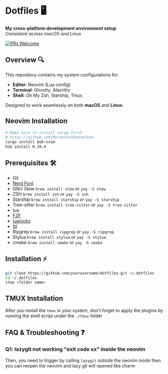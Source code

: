 # Dotfiles 🖥️

**My cross-platform development environment setup**  
*Consistent across macOS and Linux*

[![PRs Welcome](https://img.shields.io/badge/PRs-welcome-brightgreen.svg)](CONTRIBUTING.md)

## Overview 🔍

This repository contains my system configurations for:
- **Editor**: Neovim (Lua config)
- **Terminal**: Ghostty, Alacritty
- **Shell**: Oh My Zsh, Starship, Tmux

Designed to work seamlessly on both **macOS** and **Linux**.

## Neovim Installation
```bash
# Make sure to install cargo first
# https://github.com/MordechaiHadad/bob
cargo install bob-nvim
bob install 0.10.4
```

## Prerequisites 🛠️
- Git
- [Nerd Font](https://github.com/ryanoasis/nerd-fonts/releases/download/v3.3.0/CascadiaCode.zip)
- GNU Stow `brew install stow` or `yay -S stow`
- ZSH `brew install zsh` or `yay -S zsh`
- Starship `brew install starship` or `yay -S starship`
- Tree-sitter `brew install tree-sitter` or `yay -S tree-sitter`
- lua
- [FZF](https://github.com/junegunn/fzf?tab=readme-ov-file#installation)
- [luarocks](https://github.com/luarocks/luarocks)
- [fd](https://github.com/sharkdp/fd)
- Ripgrep `brew install ripgrep` or `yay -S ripgrep`
- Stylua `brew install stylua` or `yay -S stylua`
- cmake `brew install cmake` or `yay -S cmake`

## Installation ⚡
```bash
git clone https://github.com/yourusername/dotfiles.git ~/.dotfiles
cd ~/.dotfiles
stow <folder name>
```

## TMUX Installation
After you install the `tmux` in your system, don't forget to apply the plugins by running the shell script under the `./tmux` folder

## FAQ & Troubleshooting ❓
### Q1: lazygit not working "exit code xx" inside the neovim

Then, you need to trigger by calling `lazygit` outside the neovim mode then you can reopen the neovim and lazy git will opened like charm
